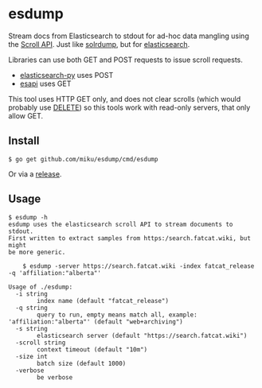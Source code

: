 # esdump

Stream docs from Elasticsearch to stdout for ad-hoc data mangling using the
[Scroll
API](https://www.elastic.co/guide/en/elasticsearch/guide/master/scroll.html#scroll).
Just like [solrdump](https://github.com/ubleipzig/solrdump), but for
[elasticsearch](elastic.co/).

Libraries can use both GET and POST requests to issue scroll requests.

* [elasticsearch-py](https://github.com/elastic/elasticsearch-py/blob/c0767a9569a719dcb15adec91a88afc32b27b1b0/elasticsearch/client/__init__.py#L1300-L1323) uses POST
* [esapi](https://github.com/elastic/go-elasticsearch/blob/6f36a473b19f05f20933da8f59347b308ab46594/esapi/api.scroll.go#L65) uses GET

This tool uses HTTP GET only, and does not clear scrolls (which would probably
use
[DELETE](https://github.com/elastic/go-elasticsearch/blob/6f36a473b19f05f20933da8f59347b308ab46594/esapi/api.clear_scroll.go#L60))
so this tools work with read-only servers, that only allow GET.

## Install

```
$ go get github.com/miku/esdump/cmd/esdump
```

Or via a [release](https://github.com/miku/esdump/releases).

## Usage

```
$ esdump -h
esdump uses the elasticsearch scroll API to stream documents to stdout.
First written to extract samples from https:/search.fatcat.wiki, but might
be more generic.

    $ esdump -server https://search.fatcat.wiki -index fatcat_release -q 'affiliation:"alberta"'

Usage of ./esdump:
  -i string
        index name (default "fatcat_release")
  -q string
        query to run, empty means match all, example: 'affiliation:"alberta"' (default "web+archiving")
  -s string
        elasticsearch server (default "https://search.fatcat.wiki")
  -scroll string
        context timeout (default "10m")
  -size int
        batch size (default 1000)
  -verbose
        be verbose
```


